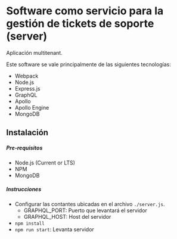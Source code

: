 # Software como servicio para la gestión de tickets de soporte (server)

Aplicación multitenant.

Este software se vale principalmente de las siguientes tecnologías:

- Webpack
- Node.js
- Express.js
- GraphQL
- Apollo
- Apollo Engine
- MongoDB


## Instalación

##### Pre-requisitos

- Node.js (Current or LTS)
- NPM
- MongoDB

##### Instrucciones

- Configurar las contantes ubicadas en el archivo `./server.js`.
    - GRAPHQL_PORT: Puerto que levantará el servidor
    - GRAPHQL_HOST: Host del servidor
- `npm install`
- `npm run start`: Levanta servidor
